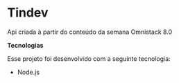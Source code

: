 # Tindev

Api criada à partir do conteúdo da semana Omnistack 8.0

**Tecnologias**

Esse projeto foi desenvolvido com a seguinte tecnologia:

- Node.js
